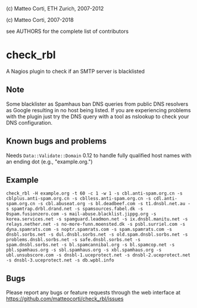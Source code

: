 
 (c) Matteo Corti, ETH Zurich, 2007-2012

 (c) Matteo Corti, 2007-2018

  see AUTHORS for the complete list of contributors

# check_rbl

A Nagios plugin to check if an SMTP server is blacklisted

## Note

Some blacklister as Spamhaus ban DNS queries from public DNS
resolvers as Google resulting in no host being listed. If you are
experiencing problems with the plugin just try the DNS query with a
tool as nslookup to check your DNS configuration.

## Known bugs and problems

Needs ```Data::Validate::Domain``` 0.12 to handle fully qualified host names with an ending dot (e.g., "example.org.")

## Example

```
check_rbl -H example.org -t 60 -c 1 -w 1 -s cbl.anti-spam.org.cn -s cblplus.anti-spam.org.cn -s cblless.anti-spam.org.cn -s cdl.anti-spam.org.cn -s cbl.abuseat.org -s bl.deadbeef.com -s t1.dnsbl.net.au -s spamtrap.drbl.drand.net -s spamsources.fabel.dk -s 0spam.fusionzero.com -s mail-abuse.blacklist.jippg.org -s korea.services.net -s spamguard.leadmon.net -s ix.dnsbl.manitu.net -s relays.nether.net -s no-more-funn.moensted.dk -s psbl.surriel.com -s dyna.spamrats.com -s noptr.spamrats.com -s spam.spamrats.com -s dnsbl.sorbs.net -s dul.dnsbl.sorbs.net -s old.spam.dnsbl.sorbs.net -s problems.dnsbl.sorbs.net -s safe.dnsbl.sorbs.net -s spam.dnsbl.sorbs.net -s bl.spamcannibal.org -s bl.spamcop.net -s pbl.spamhaus.org -s sbl.spamhaus.org -s xbl.spamhaus.org -s ubl.unsubscore.com -s dnsbl-1.uceprotect.net -s dnsbl-2.uceprotect.net -s dnsbl-3.uceprotect.net -s db.wpbl.info
```

## Bugs
Please report any bugs or feature requests through the
web interface at https://github.com/matteocorti/check_rbl/issues
